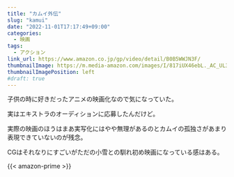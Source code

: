 ```yaml
---
title: "カムイ外伝"
slug: "kamui"
date: "2022-11-01T17:17:49+09:00"
categories:
  - 映画
tags:
  - アクション
link_url: https://www.amazon.co.jp/gp/video/detail/B0B5WWJN3F/
thumbnailImage: https://m.media-amazon.com/images/I/817iUX46ebL._AC_UL320_.jpg
thumbnailImagePosition: left
#draft: true
---
```

子供の時に好きだったアニメの映画化なので気になっていた。
<!--more-->
実はエキストラのオーディションに応募したんだけど。

実際の映画のほうはまあ実写化にはやや無理があるのとカムイの孤独さがあまり表現できていないのが残念。

CGはそれなりにすごいがただの小雪との馴れ初め映画になっている感はある。

{{< amazon-prime >}}
